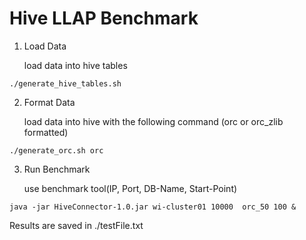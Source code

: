 # Hive LLAP Benchmark

1. Load Data

    load data into hive tables
```
./generate_hive_tables.sh
```
2. Format Data

    load data into hive with the following command (orc or orc_zlib formatted)
```
./generate_orc.sh orc
```

3. Run Benchmark 

    use benchmark tool(IP, Port, DB-Name, Start-Point)
```
java -jar HiveConnector-1.0.jar wi-cluster01 10000  orc_50 100 &
```
Results are saved in ./testFile.txt
